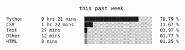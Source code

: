 

<p align="center"><samp>this past week</samp></p>
<!--START_SECTION:waka-->

```txt
Python       9 hrs 21 mins   ████████████████████░░░░░   79.79 %
CSV          1 hr 22 mins    ███░░░░░░░░░░░░░░░░░░░░░░   11.67 %
Text         27 mins         █░░░░░░░░░░░░░░░░░░░░░░░░   03.97 %
Other        12 mins         ▒░░░░░░░░░░░░░░░░░░░░░░░░   01.77 %
HTML         8 mins          ▒░░░░░░░░░░░░░░░░░░░░░░░░   01.25 %
```

<!--END_SECTION:waka-->


